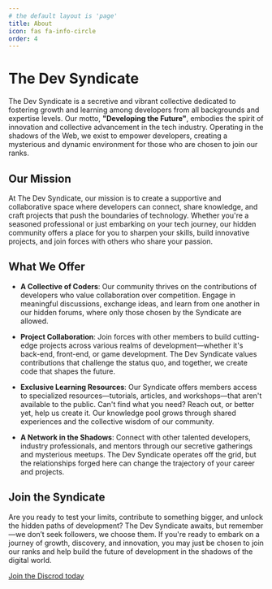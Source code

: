 ```yaml
---
# the default layout is 'page'
title: About
icon: fas fa-info-circle
order: 4
---
```


# The Dev Syndicate

The Dev Syndicate is a secretive and vibrant collective dedicated to fostering growth and learning among developers from all backgrounds and expertise levels. Our motto, **"Developing the Future"**, embodies the spirit of innovation and collective advancement in the tech industry. Operating in the shadows of the Web, we exist to empower developers, creating a mysterious and dynamic environment for those who are chosen to join our ranks.

## Our Mission

At The Dev Syndicate, our mission is to create a supportive and collaborative space where developers can connect, share knowledge, and craft projects that push the boundaries of technology. Whether you're a seasoned professional or just embarking on your tech journey, our hidden community offers a place for you to sharpen your skills, build innovative projects, and join forces with others who share your passion.

## What We Offer

- **A Collective of Coders**: Our community thrives on the contributions of developers who value collaboration over competition. Engage in meaningful discussions, exchange ideas, and learn from one another in our hidden forums, where only those chosen by the Syndicate are allowed.

- **Project Collaboration**: Join forces with other members to build cutting-edge projects across various realms of development—whether it's back-end, front-end, or game development. The Dev Syndicate values contributions that challenge the status quo, and together, we create code that shapes the future.

- **Exclusive Learning Resources**: Our Syndicate offers members access to specialized resources—tutorials, articles, and workshops—that aren't available to the public. Can't find what you need? Reach out, or better yet, help us create it. Our knowledge pool grows through shared experiences and the collective wisdom of our community.

- **A Network in the Shadows**: Connect with other talented developers, industry professionals, and mentors through our secretive gatherings and mysterious meetups. The Dev Syndicate operates off the grid, but the relationships forged here can change the trajectory of your career and projects.

## Join the Syndicate

Are you ready to test your limits, contribute to something bigger, and unlock the hidden paths of development? The Dev Syndicate awaits, but remember—we don’t seek followers, we choose them. If you're ready to embark on a journey of growth, discovery, and innovation, you may just be chosen to join our ranks and help build the future of development in the shadows of the digital world.

[Join the Discrod today](https://discord.gg/ryMm2QCmju)
